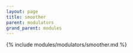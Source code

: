 ```yaml
---
layout: page
title: smoother
parent: modulators
grand_parent: modules
---
```


{% include modules/modulators/smoother.md %}
